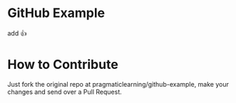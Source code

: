 GitHub Example
==============


add :thumbsup:

How to Contribute
=================

Just fork the original repo at pragmaticlearning/github-example, make your changes and send over a Pull Request.
